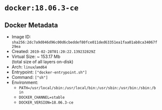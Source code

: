 # `docker:18.06.3-ce`

## Docker Metadata

- Image ID: `sha256:2dc7a9d046d96c00d6cbeddef80fce011ded63351ea1faa01ab8ca34067f29ea`
- Created: `2019-02-28T01:20:22.139232829Z`
- Virtual Size: ~ 153.17 Mb  
  (total size of all layers on-disk)
- Arch: `linux`/`amd64`
- Entrypoint: `["docker-entrypoint.sh"]`
- Command: `["sh"]`
- Environment:
  - `PATH=/usr/local/sbin:/usr/local/bin:/usr/sbin:/usr/bin:/sbin:/bin`
  - `DOCKER_CHANNEL=stable`
  - `DOCKER_VERSION=18.06.3-ce`
